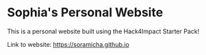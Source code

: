 # Sophia's Personal Website
This is a personal website built using the Hack4Impact Starter Pack!

Link to website: https://soramicha.github.io
